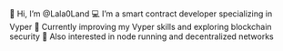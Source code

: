 👋 Hi, I’m @Lala0Land
💻 I’m a smart contract developer specializing in Vyper
🌱 Currently improving my Vyper skills and exploring blockchain security
👀 Also interested in node running and decentralized networks

<!---
Lala0Land/Lala0Land is a ✨ special ✨ repository because its `README.md` (this file) appears on your GitHub profile.
You can click the Preview link to take a look at your changes.
--->
